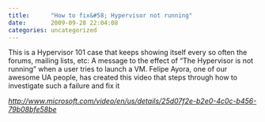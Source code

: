 ```yaml
---
title:      "How to fix&#58; Hypervisor not running"
date:       2009-09-28 22:04:08
categories: uncategorized
---
```

This is a Hypervisor 101 case that keeps showing itself every so often the forums, mailing lists, etc: A message to the effect of “The Hypervisor is not running” when a user tries to launch a VM. Felipe Ayora, one of our awesome UA people, has created this video that steps through how to investigate such a failure and fix it

 _<http://www.microsoft.com/video/en/us/details/25d07f2e-b2e0-4c0c-b456-79b08bfe58be>_
